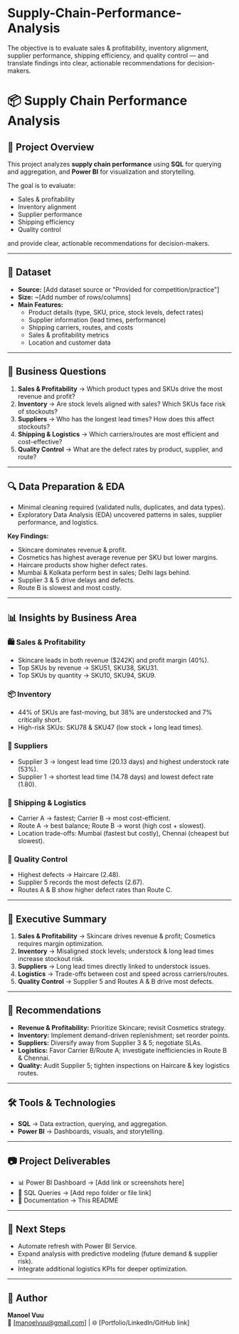 # Supply-Chain-Performance-Analysis
The objective is to evaluate sales &amp; profitability, inventory alignment, supplier performance, shipping efficiency, and quality control — and translate findings into clear, actionable recommendations for decision-makers.

# 📦 Supply Chain Performance Analysis

## 📌 Project Overview
This project analyzes **supply chain performance** using **SQL** for querying and aggregation, and **Power BI** for visualization and storytelling.  

The goal is to evaluate:
- Sales & profitability  
- Inventory alignment  
- Supplier performance  
- Shipping efficiency  
- Quality control  

and provide clear, actionable recommendations for decision-makers.  

---

## 📂 Dataset
- **Source:** [Add dataset source or "Provided for competition/practice"]  
- **Size:** ~[Add number of rows/columns]  
- **Main Features:**  
  - Product details (type, SKU, price, stock levels, defect rates)  
  - Supplier information (lead times, performance)  
  - Shipping carriers, routes, and costs  
  - Sales & profitability metrics  
  - Location and customer data  

---

## 🎯 Business Questions
1. **Sales & Profitability** → Which product types and SKUs drive the most revenue and profit?  
2. **Inventory** → Are stock levels aligned with sales? Which SKUs face risk of stockouts?  
3. **Suppliers** → Who has the longest lead times? How does this affect stockouts?  
4. **Shipping & Logistics** → Which carriers/routes are most efficient and cost-effective?  
5. **Quality Control** → What are the defect rates by product, supplier, and route?  

---

## 🔍 Data Preparation & EDA
- Minimal cleaning required (validated nulls, duplicates, and data types).  
- Exploratory Data Analysis (EDA) uncovered patterns in sales, supplier performance, and logistics.  

**Key Findings:**
- Skincare dominates revenue & profit.  
- Cosmetics has highest average revenue per SKU but lower margins.  
- Haircare products show higher defect rates.  
- Mumbai & Kolkata perform best in sales; Delhi lags behind.  
- Supplier 3 & 5 drive delays and defects.  
- Route B is slowest and most costly.  

---

## 📊 Insights by Business Area

### 🛍 Sales & Profitability
- Skincare leads in both revenue ($242K) and profit margin (40%).  
- Top SKUs by revenue → SKU51, SKU38, SKU31.  
- Top SKUs by quantity → SKU10, SKU94, SKU9.  

### 📦 Inventory
- 44% of SKUs are fast-moving, but 38% are understocked and 7% critically short.  
- High-risk SKUs: SKU78 & SKU47 (low stock + long lead times).  

### 🤝 Suppliers
- Supplier 3 → longest lead time (20.13 days) and highest understock rate (53%).  
- Supplier 1 → shortest lead time (14.78 days) and lowest defect rate (1.80).  

### 🚚 Shipping & Logistics
- Carrier A → fastest; Carrier B → most cost-efficient.  
- Route A → best balance; Route B → worst (high cost + slowest).  
- Location trade-offs: Mumbai (fastest but costly), Chennai (cheapest but slowest).  

### 🔧 Quality Control
- Highest defects → Haircare (2.48).  
- Supplier 5 records the most defects (2.67).  
- Routes A & B show higher defect rates than Route C.  

---

## 📌 Executive Summary
1. **Sales & Profitability** → Skincare drives revenue & profit; Cosmetics requires margin optimization.  
2. **Inventory** → Misaligned stock levels; understock & long lead times increase stockout risk.  
3. **Suppliers** → Long lead times directly linked to understock issues.  
4. **Logistics** → Trade-offs between cost and speed across carriers/routes.  
5. **Quality Control** → Supplier 5 and Routes A & B drive most defects.  

---

## 🚀 Recommendations
- **Revenue & Profitability:** Prioritize Skincare; revisit Cosmetics strategy.  
- **Inventory:** Implement demand-driven replenishment; set reorder points.  
- **Suppliers:** Diversify away from Supplier 3 & 5; negotiate SLAs.  
- **Logistics:** Favor Carrier B/Route A; investigate inefficiencies in Route B & Chennai.  
- **Quality:** Audit Supplier 5; tighten inspections on Haircare & key logistics routes.  

---

## 🛠 Tools & Technologies
- **SQL** → Data extraction, querying, and aggregation.  
- **Power BI** → Dashboards, visuals, and storytelling.  

---

## 📷 Project Deliverables
- 📊 Power BI Dashboard → [Add link or screenshots here]  
- 📜 SQL Queries → [Add repo folder or file link]  
- 📑 Documentation → This README  

---

## 📌 Next Steps
- Automate refresh with Power BI Service.  
- Expand analysis with predictive modeling (future demand & supplier risk).  
- Integrate additional logistics KPIs for deeper optimization.  

---

## 👤 Author
**Manoel Vuu**  
📧 [manoelvuu@gmail.com] | 🌐 [Portfolio/LinkedIn/GitHub link]  

